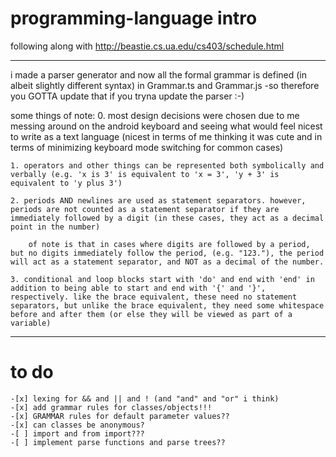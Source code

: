# programming-language intro
following along with http://beastie.cs.ua.edu/cs403/schedule.html

--------------------------------------------------------------------------------
i made a parser generator and now all the formal grammar is defined (in albeit slightly different syntax) in Grammar.ts and Grammar.js
    -so therefore you GOTTA update that if you tryna update the parser :-)

some things of note:
    0. most design decisions were chosen due to me messing around on the android keyboard and seeing what would feel nicest to write as a text language (nicest in terms of me thinking it was cute and in terms of minimizing keyboard mode switching for common cases)

    1. operators and other things can be represented both symbolically and verbally (e.g. 'x is 3' is equivalent to 'x = 3', 'y + 3' is equivalent to 'y plus 3')

    2. periods AND newlines are used as statement separators. however, periods are not counted as a statement separator if they are immediately followed by a digit (in these cases, they act as a decimal point in the number)

        of note is that in cases where digits are followed by a period, but no digits immediately follow the period, (e.g. "123."), the period will act as a statement separator, and NOT as a decimal of the number.

    3. conditional and loop blocks start with 'do' and end with 'end' in addition to being able to start and end with '{' and '}', respectively. like the brace equivalent, these need no statement separators, but unlike the brace equivalent, they need some whitespace before and after them (or else they will be viewed as part of a variable)

--------------------------------------------------------------------------------
# to do
    -[x] lexing for && and || and ! (and "and" and "or" i think)
    -[x] add grammar rules for classes/objects!!!
    -[x] GRAMMAR rules for default parameter values??
    -[x] can classes be anonymous?
    -[ ] import and from import???
    -[ ] implement parse functions and parse trees??

